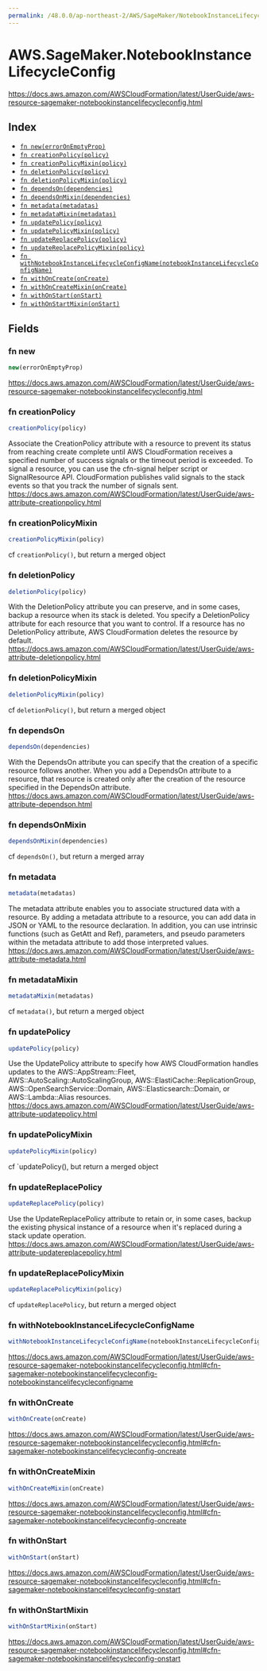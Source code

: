 ```yaml
---
permalink: /48.0.0/ap-northeast-2/AWS/SageMaker/NotebookInstanceLifecycleConfig/
---
```


# AWS.SageMaker.NotebookInstanceLifecycleConfig

https://docs.aws.amazon.com/AWSCloudFormation/latest/UserGuide/aws-resource-sagemaker-notebookinstancelifecycleconfig.html

## Index

* [`fn new(errorOnEmptyProp)`](#fn-new)
* [`fn creationPolicy(policy)`](#fn-creationpolicy)
* [`fn creationPolicyMixin(policy)`](#fn-creationpolicymixin)
* [`fn deletionPolicy(policy)`](#fn-deletionpolicy)
* [`fn deletionPolicyMixin(policy)`](#fn-deletionpolicymixin)
* [`fn dependsOn(dependencies)`](#fn-dependson)
* [`fn dependsOnMixin(dependencies)`](#fn-dependsonmixin)
* [`fn metadata(metadatas)`](#fn-metadata)
* [`fn metadataMixin(metadatas)`](#fn-metadatamixin)
* [`fn updatePolicy(policy)`](#fn-updatepolicy)
* [`fn updatePolicyMixin(policy)`](#fn-updatepolicymixin)
* [`fn updateReplacePolicy(policy)`](#fn-updatereplacepolicy)
* [`fn updateReplacePolicyMixin(policy)`](#fn-updatereplacepolicymixin)
* [`fn withNotebookInstanceLifecycleConfigName(notebookInstanceLifecycleConfigName)`](#fn-withnotebookinstancelifecycleconfigname)
* [`fn withOnCreate(onCreate)`](#fn-withoncreate)
* [`fn withOnCreateMixin(onCreate)`](#fn-withoncreatemixin)
* [`fn withOnStart(onStart)`](#fn-withonstart)
* [`fn withOnStartMixin(onStart)`](#fn-withonstartmixin)

## Fields

### fn new

```ts
new(errorOnEmptyProp)
```

https://docs.aws.amazon.com/AWSCloudFormation/latest/UserGuide/aws-resource-sagemaker-notebookinstancelifecycleconfig.html

### fn creationPolicy

```ts
creationPolicy(policy)
```

Associate the CreationPolicy attribute with a resource to prevent its status from reaching create complete until AWS CloudFormation receives a specified number of success signals or the timeout period is exceeded. To signal a resource, you can use the cfn-signal helper script or SignalResource API. CloudFormation publishes valid signals to the stack events so that you track the number of signals sent. 
https://docs.aws.amazon.com/AWSCloudFormation/latest/UserGuide/aws-attribute-creationpolicy.html

### fn creationPolicyMixin

```ts
creationPolicyMixin(policy)
```

cf `creationPolicy()`, but return a merged object

### fn deletionPolicy

```ts
deletionPolicy(policy)
```

With the DeletionPolicy attribute you can preserve, and in some cases, backup a resource when its stack is deleted. You specify a DeletionPolicy attribute for each resource that you want to control. If a resource has no DeletionPolicy attribute, AWS CloudFormation deletes the resource by default. 
https://docs.aws.amazon.com/AWSCloudFormation/latest/UserGuide/aws-attribute-deletionpolicy.html

### fn deletionPolicyMixin

```ts
deletionPolicyMixin(policy)
```

cf `deletionPolicy()`, but return a merged object

### fn dependsOn

```ts
dependsOn(dependencies)
```

With the DependsOn attribute you can specify that the creation of a specific resource follows another. When you add a DependsOn attribute to a resource, that resource is created only after the creation of the resource specified in the DependsOn attribute. 
https://docs.aws.amazon.com/AWSCloudFormation/latest/UserGuide/aws-attribute-dependson.html

### fn dependsOnMixin

```ts
dependsOnMixin(dependencies)
```

cf `dependsOn()`, but return a merged array

### fn metadata

```ts
metadata(metadatas)
```

The metadata attribute enables you to associate structured data with a resource. By adding a metadata attribute to a resource, you can add data in JSON or YAML to the resource declaration. In addition, you can use intrinsic functions (such as GetAtt and Ref), parameters, and pseudo parameters within the metadata attribute to add those interpreted values. 
https://docs.aws.amazon.com/AWSCloudFormation/latest/UserGuide/aws-attribute-metadata.html

### fn metadataMixin

```ts
metadataMixin(metadatas)
```

cf `metadata()`, but return a merged object

### fn updatePolicy

```ts
updatePolicy(policy)
```

Use the UpdatePolicy attribute to specify how AWS CloudFormation handles updates to the AWS::AppStream::Fleet, AWS::AutoScaling::AutoScalingGroup, AWS::ElastiCache::ReplicationGroup, AWS::OpenSearchService::Domain, AWS::Elasticsearch::Domain, or AWS::Lambda::Alias resources. 
https://docs.aws.amazon.com/AWSCloudFormation/latest/UserGuide/aws-attribute-updatepolicy.html

### fn updatePolicyMixin

```ts
updatePolicyMixin(policy)
```

cf `updatePolicy(), but return a merged object

### fn updateReplacePolicy

```ts
updateReplacePolicy(policy)
```

Use the UpdateReplacePolicy attribute to retain or, in some cases, backup the existing physical instance of a resource when it's replaced during a stack update operation. 
https://docs.aws.amazon.com/AWSCloudFormation/latest/UserGuide/aws-attribute-updatereplacepolicy.html

### fn updateReplacePolicyMixin

```ts
updateReplacePolicyMixin(policy)
```

cf `updateReplacePolicy`, but return a merged object

### fn withNotebookInstanceLifecycleConfigName

```ts
withNotebookInstanceLifecycleConfigName(notebookInstanceLifecycleConfigName)
```

https://docs.aws.amazon.com/AWSCloudFormation/latest/UserGuide/aws-resource-sagemaker-notebookinstancelifecycleconfig.html#cfn-sagemaker-notebookinstancelifecycleconfig-notebookinstancelifecycleconfigname

### fn withOnCreate

```ts
withOnCreate(onCreate)
```

https://docs.aws.amazon.com/AWSCloudFormation/latest/UserGuide/aws-resource-sagemaker-notebookinstancelifecycleconfig.html#cfn-sagemaker-notebookinstancelifecycleconfig-oncreate

### fn withOnCreateMixin

```ts
withOnCreateMixin(onCreate)
```

https://docs.aws.amazon.com/AWSCloudFormation/latest/UserGuide/aws-resource-sagemaker-notebookinstancelifecycleconfig.html#cfn-sagemaker-notebookinstancelifecycleconfig-oncreate

### fn withOnStart

```ts
withOnStart(onStart)
```

https://docs.aws.amazon.com/AWSCloudFormation/latest/UserGuide/aws-resource-sagemaker-notebookinstancelifecycleconfig.html#cfn-sagemaker-notebookinstancelifecycleconfig-onstart

### fn withOnStartMixin

```ts
withOnStartMixin(onStart)
```

https://docs.aws.amazon.com/AWSCloudFormation/latest/UserGuide/aws-resource-sagemaker-notebookinstancelifecycleconfig.html#cfn-sagemaker-notebookinstancelifecycleconfig-onstart